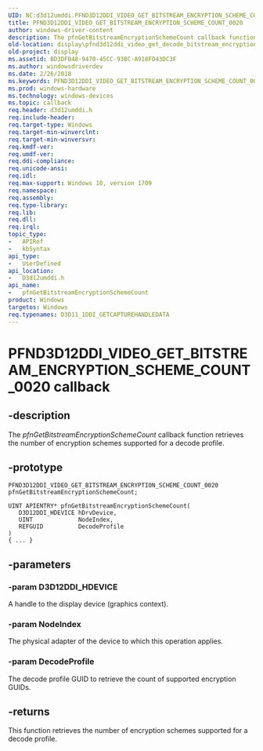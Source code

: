 ```yaml
---
UID: NC:d3d12umddi.PFND3D12DDI_VIDEO_GET_BITSTREAM_ENCRYPTION_SCHEME_COUNT_0020
title: PFND3D12DDI_VIDEO_GET_BITSTREAM_ENCRYPTION_SCHEME_COUNT_0020
author: windows-driver-content
description: The pfnGetBitstreamEncryptionSchemeCount callback function retrieves the number of encryption schemes supported for a decode profile.
old-location: display\pfnd3d12ddi_video_get_decode_bitstream_encryption_scheme_count.htm
old-project: display
ms.assetid: BD3DFB48-9470-45CC-93BC-A918FD43DC3F
ms.author: windowsdriverdev
ms.date: 2/26/2018
ms.keywords: PFND3D12DDI_VIDEO_GET_BITSTREAM_ENCRYPTION_SCHEME_COUNT_0020, d3d12umddi/pfnGetBitstreamEncryptionSchemeCount, display.pfnd3d12ddi_video_get_decode_bitstream_encryption_scheme_count, pfnGetBitstreamEncryptionSchemeCount, pfnGetBitstreamEncryptionSchemeCount callback function [Display Devices]
ms.prod: windows-hardware
ms.technology: windows-devices
ms.topic: callback
req.header: d3d12umddi.h
req.include-header:
req.target-type: Windows
req.target-min-winverclnt:
req.target-min-winversvr:
req.kmdf-ver:
req.umdf-ver:
req.ddi-compliance:
req.unicode-ansi:
req.idl:
req.max-support: Windows 10, version 1709
req.namespace:
req.assembly:
req.type-library:
req.lib:
req.dll:
req.irql:
topic_type:
-	APIRef
-	kbSyntax
api_type:
-	UserDefined
api_location:
-	D3d12umddi.h
api_name:
-	pfnGetBitstreamEncryptionSchemeCount
product: Windows
targetos: Windows
req.typenames: D3D11_1DDI_GETCAPTUREHANDLEDATA
---
```


# PFND3D12DDI_VIDEO_GET_BITSTREAM_ENCRYPTION_SCHEME_COUNT_0020 callback


## -description


The <i>pfnGetBitstreamEncryptionSchemeCount</i> callback function retrieves the number of encryption schemes supported for a decode profile.


## -prototype


````
PFND3D12DDI_VIDEO_GET_BITSTREAM_ENCRYPTION_SCHEME_COUNT_0020 pfnGetBitstreamEncryptionSchemeCount;

UINT APIENTRY* pfnGetBitstreamEncryptionSchemeCount(
   D3D12DDI_HDEVICE hDrvDevice,
   UINT             NodeIndex,
   REFGUID          DecodeProfile
)
{ ... }
````


## -parameters




### -param D3D12DDI_HDEVICE

A handle to the display device (graphics context).

### -param NodeIndex

The physical adapter of the device to which this operation applies.


### -param DecodeProfile

The decode profile GUID to retrieve the count of supported encryption GUIDs.




## -returns



This function retrieves the number of encryption schemes supported for a decode profile.



